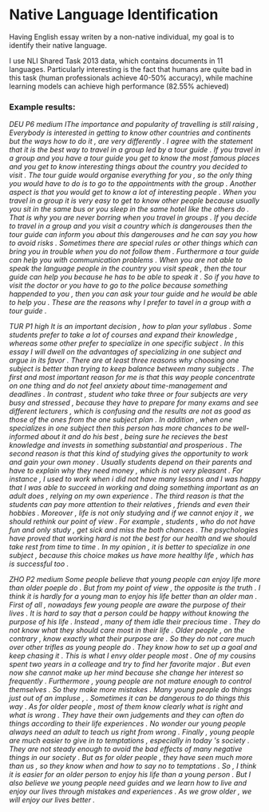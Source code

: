 # Native Language Identification

Having English essay writen by a non-native individual, my goal is to identify their native language.

I use NLI Shared Task 2013 data, which contains documents in 11 languages. Particularly interesting is the fact that humans are quite bad in this task (human professionals achieve 40-50% accuracy), while machine learning models can achieve high performance (82.55% achieved)

### Example results:

*DEU	P6	medium	IThe importance and popularity of travelling is still raising , Everybody is interested in getting to know other countries and continents but the ways how to do it , are very differently .  I agree with the statement that it is the best way to travel in a group led by a tour guide .   If you travel in a group and you have a tour guide you get to know the most famous places and you get to know interesting things about the country you decided to visit .  The tour guide would organise everything for you , so the only thing you would have to do is to go to the appointments with the group .   Another aspect is that you would get to know a lot of interesting people .  When you travel in a group it is very easy to get to know other people because usually you sit in the same bus or you sleep in the same hotel like the others do .  That is why you are never borring when you travel in groups .   If you decide to travel in a group and you visit a country which is dangerouses then the tour guide can inform you about this dangerouses and he can say you how to avoid risks .  Sometimes there are special rules or other things which can bring you in trouble when you do not follow them .   Furthermore a tour guide can help you with communication problems .  When you are not able to speak the language people in the country you visit speak , then the tour guide can help you because he has to be able to speak it .  So if you have to visit the doctor or you have to go to the police because something happended to you , then you can ask your tour guide and he would be able to help you .   These are the reasons why I prefer to tavel in a group with a tour guide .*

*TUR	P1	high	It is an important decision , how to plan your syllabus .  Some students prefer to take a lot of courses and expand their knowledge , whereas some other prefer to specialize in one specific subject .  In this essay I will dwell on the advantages of specializing in one subject and argue in its favor .   There are at least three reasons why choosing one subject is better than trying to keep balance between many subjects .  The first and most important reason for me is that this way people concentrate on one thing and do not feel anxiety about time-management and deadlines .  In contrast , student who take three or four subjects are very busy and stressed , because they have to prepare for many exams and see different lecturers , which is confusing and the results are not as good as those of the ones from the one subject plan .  In addition , when one specializes in one subject then this person has more chances to be well-informed about it and do his best , being sure he recieves the best knowledge and invests in something substantial and prosperious .  The second reason is that this kind of studying gives the opportunity to work and gain your own money .  Usually students depend on their parents and have to explain why they need money , which is not very pleasant .  For instance , I used to work when i did not have many lessons and I was happy that I was able to succeed in working and doing something important as an adult does , relying on my own experience .  The third reason is that the students can pay more attention to their relatives , friends and even their hobbies .  Moreover , life is not only studying and if we cannot enjoy it , we should rethink our point of view .  For example , students , who do not have fun and only study , get sick and miss the both chances .  The psychologies have proved that working hard is not the best for our health and we should take rest from time to time .   In my opinion , it is better to specialize in one subject , because this choice makes us have more healthy life , which has is successful too .*

*ZHO	P2	medium	Some people believe that young people can enjoy life more than older poeple do .  But from my point of view , the opposite is the truth .  I think it is hardly for a young man to enjoy his life better than an older man .   First of all , nowadays few young people are aware the purpose of their lives .  It is hard to say that a person could be happy without knowing the purpose of his life .  Instead , many of them idle their precious time .  They do not know what they should care most in their life .  Older people , on the contrary , know exactly what their purpose are .  So they do not care much over other trifles as young people do .  They know how to set up a goal and keep chasing it .  This is what I envy older people most .  One of my cousins spent two years in a colleage and try to find her favorite major .  But even now she cannot make up her mind because she change her interest so frequently .   Furthermore , young people are not mature enough to control themselves .  So they make more mistakes .  Many young people do things just out of an impluse , .  Sometimes it can be dangerous to do things this way .  As for older people , most of them know clearly what is right and what is wrong .  They have their own judgements and they can often do things according to their life experiences .  No wonder our young people always need an adult to teach us right from wrong .   Finally , young people are much easier to give in to temptations , especially in today 's society .  They are not steady enough to avoid the bad effects of many negative things in our society .  But as for older people , they have seen much more than us , so they know when and how to say no to temptations .   So , I think it is easier for an older person to enjoy his life than a young person .  But I also believe we young people need guides and we learn how to live and enjoy our lives through mistakes and experiences .  As we grow older , we will enjoy our lives better .*
